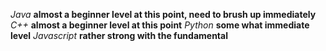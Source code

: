 _Java_ **almost a beginner level at this point, need to brush up immediately**
_C++_ **almost a beginner level at this point**
_Python_ **some what immediate level**
_Javascript_ **rather strong with the fundamental**
